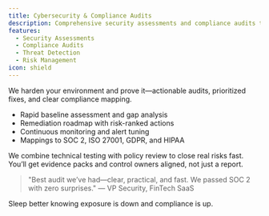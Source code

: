 ```yaml
---
title: Cybersecurity & Compliance Audits
description: Comprehensive security assessments and compliance audits to protect your business from threats.
features:
  - Security Assessments
  - Compliance Audits
  - Threat Detection
  - Risk Management
icon: shield
---
```


We harden your environment and prove it—actionable audits, prioritized fixes, and clear compliance mapping.

- Rapid baseline assessment and gap analysis
- Remediation roadmap with risk-ranked actions
- Continuous monitoring and alert tuning
- Mappings to SOC 2, ISO 27001, GDPR, and HIPAA

We combine technical testing with policy review to close real risks fast. You’ll get evidence packs and control owners aligned, not just a report.

> "Best audit we’ve had—clear, practical, and fast. We passed SOC 2 with zero surprises." — VP Security, FinTech SaaS

Sleep better knowing exposure is down and compliance is up.
